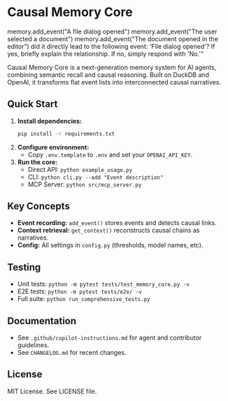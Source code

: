 # Causal Memory Core
memory.add_event("A file dialog opened")
memory.add_event("The user selected a document")
memory.add_event("The document opened in the editor")
did it directly lead to the following event: 'File dialog opened'? 
If yes, briefly explain the relationship. If no, simply respond with 'No.'"

Causal Memory Core is a next-generation memory system for AI agents, combining semantic recall and causal reasoning. Built on DuckDB and OpenAI, it transforms flat event lists into interconnected causal narratives.

## Quick Start

1. **Install dependencies:**
	```bash
	pip install -r requirements.txt
	```
2. **Configure environment:**
	- Copy `.env.template` to `.env` and set your `OPENAI_API_KEY`.
3. **Run the core:**
	- Direct API: `python example_usage.py`
	- CLI: `python cli.py --add "Event description"`
	- MCP Server: `python src/mcp_server.py`

## Key Concepts

- **Event recording:** `add_event()` stores events and detects causal links.
- **Context retrieval:** `get_context()` reconstructs causal chains as narratives.
- **Config:** All settings in `config.py` (thresholds, model names, etc).

## Testing

- Unit tests: `python -m pytest tests/test_memory_core.py -v`
- E2E tests: `python -m pytest tests/e2e/ -v`
- Full suite: `python run_comprehensive_tests.py`

## Documentation

- See `.github/copilot-instructions.md` for agent and contributor guidelines.
- See `CHANGELOG.md` for recent changes.

## License

MIT License. See LICENSE file.
